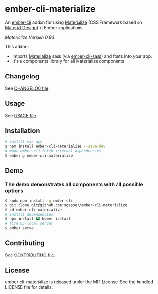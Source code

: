 ember-cli-materialize
=====================

An [ember-cli](http://www.ember-cli.com) addon for using [Materialize](http://materializecss.com/) (CSS Framework based on [Material Design](http://www.google.com/design/spec/material-design/introduction.html)) in Ember applications.

*Materialize Version 0.93*

This addon:

* Imports [Materialize](http://materializecss.com/) sass (via [ember-cli-sass](https://www.npmjs.com/package/ember-cli-sass)) and fonts into your app.
* It's a components library for all Materialize components

## Changelog
See [CHANGELOG file](https://github.com/sgasser/ember-cli-materialize/tree/master/CHANGELOG.md).

## Usage
See [USAGE file](https://github.com/sgasser/ember-cli-materialize/tree/master/USAGE.md).

## Installation
```sh
# install via npm
$ npm install ember-cli-materialize --save-dev
# make ember-cli fetch internal dependencies
$ ember g ember-cli-materialize
```

## Demo

### The demo demonstrates all components with all possible options

```sh
$ sudo npm install -g ember-cli
$ git clone git@github.com:sgasser/ember-cli-materialize
$ cd ember-cli-materialize
# install dependencies
$ npm install && bower install
# fire up local server
$ ember serve
```

## Contributing
See [CONTRIBUTING file](https://github.com/sgasser/ember-cli-materialize/tree/master/CONTRIBUTING.md).

## License
ember-cli-materialize is released under the MIT License. See the bundled LICENSE file for
details.
